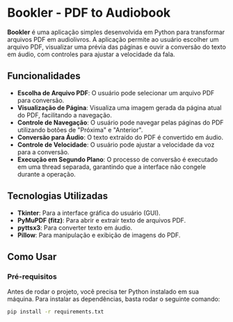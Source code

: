 # Bookler - PDF to Audiobook

**Bookler** é uma aplicação simples desenvolvida em Python para transformar arquivos PDF em audiolivros. A aplicação permite ao usuário escolher um arquivo PDF, visualizar uma prévia das páginas e ouvir a conversão do texto em áudio, com controles para ajustar a velocidade da fala.

## Funcionalidades

- **Escolha de Arquivo PDF**: O usuário pode selecionar um arquivo PDF para conversão.
- **Visualização de Página**: Visualiza uma imagem gerada da página atual do PDF, facilitando a navegação.
- **Controle de Navegação**: O usuário pode navegar pelas páginas do PDF utilizando botões de "Próxima" e "Anterior".
- **Conversão para Áudio**: O texto extraído do PDF é convertido em áudio.
- **Controle de Velocidade**: O usuário pode ajustar a velocidade da voz para a conversão.
- **Execução em Segundo Plano**: O processo de conversão é executado em uma thread separada, garantindo que a interface não congele durante a operação.

## Tecnologias Utilizadas

- **Tkinter**: Para a interface gráfica do usuário (GUI).
- **PyMuPDF (fitz)**: Para abrir e extrair texto de arquivos PDF.
- **pyttsx3**: Para converter texto em áudio.
- **Pillow**: Para manipulação e exibição de imagens do PDF.

## Como Usar

### Pré-requisitos

Antes de rodar o projeto, você precisa ter Python instalado em sua máquina. Para instalar as dependências, basta rodar o seguinte comando:

```bash
pip install -r requirements.txt
